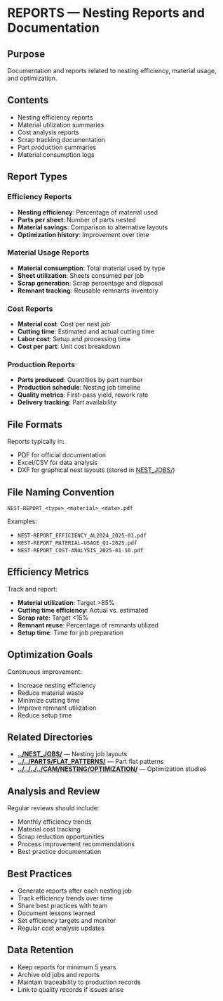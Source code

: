 # REPORTS — Nesting Reports and Documentation

## Purpose
Documentation and reports related to nesting efficiency, material usage, and optimization.

## Contents
- Nesting efficiency reports
- Material utilization summaries
- Cost analysis reports
- Scrap tracking documentation
- Part production summaries
- Material consumption logs

## Report Types

### Efficiency Reports
- **Nesting efficiency**: Percentage of material used
- **Parts per sheet**: Number of parts nested
- **Material savings**: Comparison to alternative layouts
- **Optimization history**: Improvement over time

### Material Usage Reports
- **Material consumption**: Total material used by type
- **Sheet utilization**: Sheets consumed per job
- **Scrap generation**: Scrap percentage and disposal
- **Remnant tracking**: Reusable remnants inventory

### Cost Reports
- **Material cost**: Cost per nest job
- **Cutting time**: Estimated and actual cutting time
- **Labor cost**: Setup and processing time
- **Cost per part**: Unit cost breakdown

### Production Reports
- **Parts produced**: Quantities by part number
- **Production schedule**: Nesting job timeline
- **Quality metrics**: First-pass yield, rework rate
- **Delivery tracking**: Part availability

## File Formats
Reports typically in:
- PDF for official documentation
- Excel/CSV for data analysis
- DXF for graphical nest layouts (stored in [NEST_JOBS/](../NEST_JOBS/))

## File Naming Convention
```
NEST-REPORT_<type>_<material>_<date>.pdf
```

Examples:
- `NEST-REPORT_EFFICIENCY_AL2024_2025-01.pdf`
- `NEST-REPORT_MATERIAL-USAGE_Q1-2025.pdf`
- `NEST-REPORT_COST-ANALYSIS_2025-01-10.pdf`

## Efficiency Metrics
Track and report:
- **Material utilization**: Target >85%
- **Cutting time efficiency**: Actual vs. estimated
- **Scrap rate**: Target <15%
- **Remnant reuse**: Percentage of remnants utilized
- **Setup time**: Time for job preparation

## Optimization Goals
Continuous improvement:
- Increase nesting efficiency
- Reduce material waste
- Minimize cutting time
- Improve remnant utilization
- Reduce setup time

## Related Directories
- **[../NEST_JOBS/](../NEST_JOBS/)** — Nesting job layouts
- **[../../PARTS/FLAT_PATTERNS/](../../PARTS/FLAT_PATTERNS/)** — Part flat patterns
- **[../../../../CAM/NESTING/OPTIMIZATION/](../../../../CAM/NESTING/OPTIMIZATION/)** — Optimization studies

## Analysis and Review
Regular reviews should include:
- Monthly efficiency trends
- Material cost tracking
- Scrap reduction opportunities
- Process improvement recommendations
- Best practice documentation

## Best Practices
- Generate reports after each nesting job
- Track efficiency trends over time
- Share best practices with team
- Document lessons learned
- Set efficiency targets and monitor
- Regular cost analysis updates

## Data Retention
- Keep reports for minimum 5 years
- Archive old jobs and reports
- Maintain traceability to production records
- Link to quality records if issues arise
